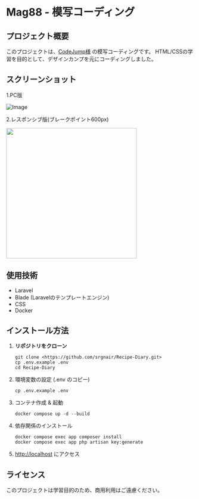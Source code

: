 # Mag88 - 模写コーディング

## プロジェクト概要

このプロジェクトは、[CodeJump様](https://www.codejump.com/) の模写コーディングです。
HTML/CSSの学習を目的として、デザインカンプを元にコーディングしました。

## スクリーンショット

1.PC版

![Image](![Image](https://github.com/user-attachments/assets/54068007-838a-41fb-b5cb-6b5aa622d7cb))

2.レスポンシブ版(ブレークポイント600px)<br>

<img src="https://github.com/user-attachments/assets/c0a2cabc-552c-4bbf-8bf8-3ba4f04ced3f" width="350px">

## 使用技術

- Laravel
- Blade (Laravelのテンプレートエンジン)
- CSS
- Docker

## インストール方法

1. **リポジトリをクローン**
    
    ```
    git clone <https://github.com/srgnair/Recipe-Diary.git>
    cp .env.example .env
    cd Recipe-Diary
    
    ```
    
2. 環境変数の設定 (.env のコピー)
    
    ```
    cp .env.example .env
    
    ```
    
3. コンテナ作成 & 起動
    
    ```
    docker compose up -d --build
    
    ```
    
4. 依存関係のインストール
    
    ```
    docker compose exec app composer install
    docker compose exec app php artisan key:generate
    
    ```
    
5. [http://localhost](http://localhost/) にアクセス

## ライセンス

このプロジェクトは学習目的のため、商用利用はご遠慮ください。
